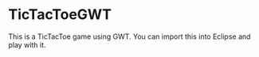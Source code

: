 TicTacToeGWT
============
This is a TicTacToe game using GWT. You can import this into Eclipse and play with it.
